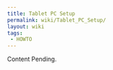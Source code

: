 ```yaml
---
title: Tablet PC Setup
permalink: wiki/Tablet_PC_Setup/
layout: wiki
tags:
 - HOWTO
---
```


Content Pending.
